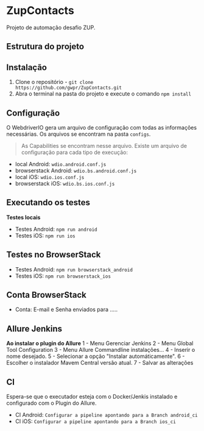 # ZupContacts
Projeto de automação desafio ZUP.

## Estrutura do projeto


## Instalação
1. Clone o repositório - `git clone https://github.com/gwpr/ZupContacts.git`
2. Abra o terminal na pasta do projeto e execute o comando `npm install`

## Configuração
O WebdriverIO gera um arquivo de configuração com todas as informações necessárias. 
Os arquivos se encontram na pasta `configs`.
> As Capabilities se encontram nesse arquivo.
Existe um arquivo de configuração para cada tipo de execução:
- local Android: `wdio.android.conf.js`
- browserstack Android: `wdio.bs.android.conf.js`
- local iOS: `wdio.ios.conf.js`
- browserstack iOS: `wdio.bs.ios.conf.js`

## Executando os testes
**Testes locais**
  - Testes Android: `npm run android`
  - Testes iOS: `npm run ios`

## Testes no BrowserStack
  - Testes Android: `npm run browserstack_android`
  - Testes iOS: `npm run browserstack_ios`
  
## Conta BrowserStack
- Conta: E-mail e Senha enviados para .....

## Allure Jenkins
**Ao instalar o plugin do Allure**
1 - Menu Gerenciar Jenkins
2 - Menu Global Tool Configuration
3 - Menu Allure Commandline instalações...
4 - Inserir o nome desejado.
5 - Selecionar a opção "Instalar automáticamente".
6 - Escolher o instalador Mavem Central versão atual.
7 - Salvar as alterações

## CI
  Espera-se que o executador esteja com o Docker/Jenkis instalado e configurado com o Plugin do Allure.
  - CI Android: `Configurar a pipeline apontando para a Branch android_ci`
  - CI iOS: `Configurar a pipeline apontando para a Branch ios_ci`
  
